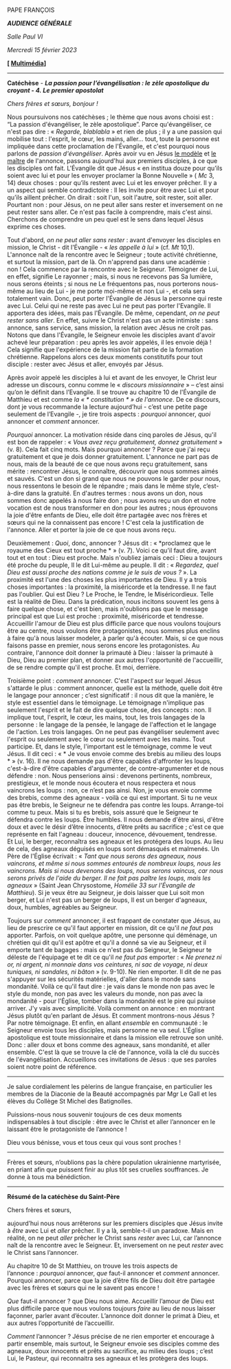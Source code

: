 PAPE FRANÇOIS

***AUDIENCE GÉNÉRALE***

*Salle Paul VI*

*Mercredi 15 février 2023*

**[ [Multimédia](https://www.vatican.va/content/francesco/fr/events/event.dir.html/content/vaticanevents/fr/2023/2/15/udienza-generale.html)]**

_______________________________________

**Catéchèse** - ***La passion pour l’évangélisation : le zèle apostolique du croyant - 4. Le premier apostolat***

*Chers frères et sœurs, bonjour !*

Nous poursuivons nos catéchèses ; le thème que nous avons choisi est : “La passion d'évangéliser, le zèle apostolique”. Parce qu'évangéliser, ce n'est pas dire : « *Regarde, blablabla* » et rien de plus ; il y a une passion qui mobilise tout : l'esprit, le cœur, les mains, aller... tout, toute la personne est impliquée dans cette proclamation de l'Évangile, et c'est pourquoi nous parlons de *passion d'évangéliser*. Après avoir vu en Jésus [le modèle](https://www.vatican.va/content/francesco/fr/audiences/2023/documents/20230118-udienza-generale.html) et [le maître](https://www.vatican.va/content/francesco/fr/audiences/2023/documents/20230125-udienza-generale.html) de l'annonce, passons aujourd'hui aux premiers disciples, à ce que les disciples ont fait. L'Évangile dit que Jésus « en institua douze pour qu’ils soient avec lui et pour les envoyer proclamer la Bonne Nouvelle » ( *Mc* 3, 14) deux choses : pour qu’ils restent avec Lui et les envoyer prêcher. Il y a un aspect qui semble contradictoire : Il les invite pour être avec Lui et pour qu’ils aillent prêcher. On dirait : soit l'un, soit l'autre, soit rester, soit aller. Pourtant non : pour Jésus, on ne peut aller sans rester et inversement on ne peut rester sans aller. Ce n'est pas facile à comprendre, mais c'est ainsi. Cherchons de comprendre un peu quel est le sens dans lequel Jésus exprime ces choses.

Tout d'abord, *on ne peut* *aller sans rester* : avant d'envoyer les disciples en mission, le Christ - dit l'Évangile - « *les appelle à lui* » (cf. *Mt* 10,1). L'annonce naît de la rencontre avec le Seigneur ; toute activité chrétienne, et surtout la mission, part de là. On n'apprend pas dans une académie : non ! Cela commence par la rencontre avec le Seigneur. Témoigner de Lui, en effet, signifie Le rayonner ; mais, si nous ne recevons pas Sa lumière, nous serons éteints ; si nous ne Le fréquentons pas, nous porterons nous-même au lieu de Lui - je me porte moi-même et non Lui -, et cela sera totalement vain. Donc, peut porter l'Évangile de Jésus la personne qui reste avec Lui. Celui qui ne reste pas avec Lui ne peut pas porter l'Evangile. Il apportera des idées, mais pas l'Évangile. De même, cependant, *on ne peut rester sans aller*. En effet, suivre le Christ n'est pas un acte intimiste : sans annonce, sans service, sans mission, la relation avec Jésus ne croît pas. Notons que dans l'Évangile, le Seigneur envoie les disciples avant d'avoir achevé leur préparation : peu après les avoir appelés, il les envoie déjà ! Cela signifie que l'expérience de la mission fait partie de la formation chrétienne. Rappelons alors ces deux moments constitutifs pour tout disciple : rester avec Jésus et aller, envoyés par Jésus.

Après avoir appelé les disciples à lui et avant de les envoyer, le Christ leur adresse un discours, connu comme le « *discours missionnaire* » – c’est ainsi qu’on le définit dans l’Evangile. Il se trouve au chapitre 10 de l'Évangile de Matthieu et est comme *la « * constitution * » de l'annonce*. De ce discours, dont je vous recommande la lecture aujourd’hui - c’est une petite page seulement de l’Evangile -, je tire trois aspects : *pourquoi* annoncer, *quoi* annoncer et *comment* annoncer.

*Pourquoi* annoncer. La motivation réside dans cinq paroles de Jésus, qu'il est bon de rappeler : « *Vous avez reçu gratuitement, donnez gratuitement* » (v. 8). Cela fait cinq mots. Mais pourquoi annoncer ? Parce que j'ai reçu gratuitement et que je dois donner gratuitement. L'annonce ne part pas de nous, mais de la beauté de ce que nous avons reçu gratuitement, sans mérite : rencontrer Jésus, le connaître, découvrir que nous sommes aimés et sauvés. C'est un don si grand que nous ne pouvons le garder pour nous, nous ressentons le besoin de le répandre ; mais dans le même style, c’est-à-dire dans la gratuité. En d'autres termes : nous avons un don, nous sommes donc appelés à nous faire don ; nous avons reçu un don et notre vocation est de nous transformer en don pour les autres ; nous éprouvons la joie d'être enfants de Dieu, elle doit être partagée avec nos frères et sœurs qui ne la connaissent pas encore ! C'est cela la justification de l'annonce. Aller et porter la joie de ce que nous avons reçu.

Deuxièmement : *Quoi*, donc, annoncer ? Jésus dit : « *proclamez que le royaume des Cieux est tout proche * » (v. 7). Voici ce qu'il faut dire, avant tout et en tout : Dieu est proche. Mais n'oubliez jamais ceci : Dieu a toujours été proche du peuple, Il le dit Lui-même au peuple. Il dit : « *Regardez, quel Dieu est aussi proche des nations comme je le suis de vous ?* ». La proximité est l'une des choses les plus importantes de Dieu. Il y a trois choses importantes : la proximité, la miséricorde et la tendresse. Il ne faut pas l'oublier. Qui est Dieu ? Le Proche, le Tendre, le Miséricordieux. Telle est la réalité de Dieu. Dans la prédication, nous incitons souvent les gens à faire quelque chose, et c'est bien, mais n'oublions pas que le message principal est que Lui est proche : proximité, miséricorde et tendresse. Accueillir l'amour de Dieu est plus difficile parce que nous voulons toujours être au centre, nous voulons être protagonistes, nous sommes plus enclins à faire qu'à nous laisser modeler, à parler qu'à écouter. Mais, si ce que nous faisons passe en premier, nous serons encore les protagonistes. Au contraire, l'annonce doit donner la primauté à Dieu : laisser la primauté à Dieu, Dieu au premier plan, et donner aux autres l'opportunité de l'accueillir, de se rendre compte qu'il est proche. Et moi, derrière.

Troisième point : *comment* annoncer. C'est l'aspect sur lequel Jésus s'attarde le plus : comment annoncer, quelle est la méthode, quelle doit être le langage pour annoncer ; c’est significatif : il nous dit que la manière, le style est essentiel dans le témoignage. Le témoignage n'implique pas seulement l'esprit et le fait de dire quelque chose, des concepts : non. Il implique tout, l'esprit, le cœur, les mains, tout, les trois langages de la personne : le langage de la pensée, le langage de l'affection et le langage de l'action. Les trois langages. On ne peut pas évangéliser seulement avec l'esprit ou seulement avec le cœur ou seulement avec les mains. Tout participe. Et, dans le style, l'important est le témoignage, comme le veut Jésus. Il dit ceci : « * Je vous envoie comme des brebis au milieu des loups * » (v. 16). Il ne nous demande pas d'être capables d'affronter les loups, c'est-à-dire d'être capables d'argumenter, de contre-argumenter et de nous défendre : non. Nous penserions ainsi : devenons pertinents, nombreux, prestigieux, et le monde nous écoutera et nous respectera et nous vaincrons les loups : non, ce n’est pas ainsi. Non, je vous envoie comme des brebis, comme des agneaux - voilà ce qui est important. Si tu ne veux pas être brebis, le Seigneur ne te défendra pas contre les loups. Arrange-toi comme tu peux. Mais si tu es brebis, sois assuré que le Seigneur te défendra contre les loups. Être humbles. Il nous demande d'être ainsi, d'être doux et avec le désir d’être innocents, d’être prêts au sacrifice ; c'est ce que représente en fait l'agneau : douceur, innocence, dévouement, tendresse. Et Lui, le berger, reconnaîtra ses agneaux et les protégera des loups. Au lieu de cela, des agneaux déguisés en loups sont démasqués et malmenés. Un Père de l'Église écrivait : « *Tant que nous serons des agneaux, nous vaincrons, et même si nous sommes entourés de nombreux loups, nous les vaincrons. Mais si nous devenons des loups, nous serons vaincus, car nous serons privés de l'aide du berger. Il ne fait pas paître les loups, mais les agneaux* » (Saint Jean Chrysostome, *Homélie 33 sur l'Évangile de Matthieu*). Si je veux être au Seigneur, je dois laisser que Lui soit mon berger, et Lui n'est pas un berger de loups, Il est un berger d'agneaux, doux, humbles, agréables au Seigneur.

Toujours sur *comment* annoncer, il est frappant de constater que Jésus, au lieu de prescrire ce qu'il faut apporter en mission, dit ce qu'il *ne faut pas* apporter. Parfois, on voit quelque apôtre, une personne qui déménage, un chrétien qui dit qu'il est apôtre et qu'il a donné sa vie au Seigneur, et il emporte tant de bagages : mais ce n'est pas du Seigneur, le Seigneur te déleste de l'équipage et te dit ce qu'il *ne faut pas* emporter : « *Ne prenez ni or, ni argent, ni monnaie dans vos ceintures, ni sac de voyage, ni deux tuniques, ni sandales, ni bâton* » (v. 9-10). Ne rien emporter. Il dit de ne pas s'appuyer sur les sécurités matérielles, d'aller dans le monde sans mondanité. Voilà ce qu'il faut dire : je vais dans le monde non pas avec le style du monde, non pas avec les valeurs du monde, non pas avec la mondanité - pour l'Église, tomber dans la mondanité est le pire qui puisse arriver. J'y vais avec simplicité. Voilà comment on annonce : en montrant Jésus plutôt qu'en parlant de Jésus. Et comment montrons-nous Jésus ? Par notre témoignage. Et enfin, en allant *ensemble* en communauté : le Seigneur envoie tous les disciples, mais personne ne va seul. L'Église apostolique est toute missionnaire et dans la mission elle retrouve son unité. Donc : aller doux et bons comme des agneaux, sans mondanité, et aller ensemble. C'est là que se trouve la clé de l'annonce, voilà la clé du succès de l'évangélisation. Accueillons ces invitations de Jésus : que ses paroles soient notre point de référence.

* * *

Je salue cordialement les pèlerins de langue française, en particulier les membres de la Diaconie de la Beauté accompagnés par Mgr Le Gall et les élèves du Collège St Michel des Batignolles.

Puissions-nous nous souvenir toujours de ces deux moments indispensables à tout disciple : être avec le Christ et aller l’annoncer en le laissant être le protagoniste de l’annonce !

Dieu vous bénisse, vous et tous ceux qui vous sont proches !

* * *

Frères et sœurs, n’oublions pas la chère population ukrainienne martyrisée, en priant afin que puissent finir au plus tôt ses cruelles souffrances. Je donne à tous ma bénédiction.

* * *

**Résumé de la catéchèse du Saint-Père**

Chers frères et sœurs,

aujourd’hui nous nous arrêterons sur les premiers disciples que Jésus invite à *être* avec Lui et *aller* prêcher. Il y a là, semble-t-il un paradoxe. Mais en réalité, on ne peut *aller* prêcher le Christ sans *rester* avec Lui, car l’annonce naît de la rencontre avec le Seigneur. Et, inversement on ne peut *rester* avec le Christ sans l’annoncer.

Au chapitre 10 de St Matthieu, on trouve les trois aspects de l’annonce : *pourquoi* annoncer, *que* faut-il annoncer et *comment* annoncer. Pourquoi annoncer, parce que la joie d’être fils de Dieu doit être partagée avec les frères et sœurs qui ne le savent pas encore !

*Que* faut-il annoncer ? que Dieu nous aime. Accueillir l’amour de Dieu est plus difficile parce que nous voulons toujours *faire* au lieu de nous laisser façonner, parler avant d’écouter. L’annonce doit donner le primat à Dieu, et aux autres l’opportunité de l’accueillir.

*Comment* l’annoncer ? Jésus précise de ne rien emporter et encourage à partir ensemble, mais surtout, le Seigneur envoie ses disciples comme des agneaux, doux innocents et prêts au sacrifice, au milieu des loups ; c’est Lui, le Pasteur, qui reconnaitra ses agneaux et les protègera des loups.